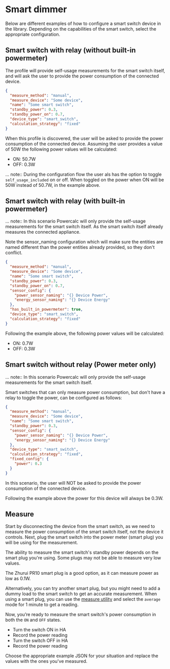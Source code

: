 # Smart dimmer

Below are different examples of how to configure a smart switch device in the library.
Depending on the capabilities of the smart switch, select the appropriate configuration.

## Smart switch with relay (without built-in powermeter)

The profile will provide self-usage measurements for the smart switch itself, and will ask the user to provide the power consumption of the connected device.

```json
{
  "measure_method": "manual",
  "measure_device": "Some device",
  "name": "Some smart switch",
  "standby_power": 0.3,
  "standby_power_on": 0.7,
  "device_type": "smart_switch",
  "calculation_strategy": "fixed"
}
```

When this profile is discovered, the user will be asked to provide the power consumption of the connected device.
Assuming the user provides a value of 50W the following power values will be calculated:
- ON: 50.7W
- OFF: 0.3W

... note::
    During the configuration flow the user als has the option to toggle `self_usage_included` on or off.
    When toggled on the power when ON will be 50W instead of 50.7W, in the example above.

## Smart switch with relay (with built-in powermeter)

... note::
    In this scenario Powercalc will only provide the self-usage measurements for the smart switch itself.
    As the smart switch itself already measures the connected appliance.

Note the sensor_naming configuration which will make sure the entities are named different than the power entities already provided, so they don't conflict.

```json
{
  "measure_method": "manual",
  "measure_device": "Some device",
  "name": "Some smart switch",
  "standby_power": 0.3,
  "standby_power_on": 0.7,
  "sensor_config": {
    "power_sensor_naming": "{} Device Power",
    "energy_sensor_naming": "{} Device Energy"
  },
  "has_built_in_powermeter": true,
  "device_type": "smart_switch",
  "calculation_strategy": "fixed"
}
```

Following the example above, the following power values will be calculated:
- ON: 0.7W
- OFF: 0.3W

## Smart switch without relay (Power meter only)

... note::
    In this scenario Powercalc will only provide the self-usage measurements for the smart switch itself.

Smart switches that can only measure power consumption, but don't have a relay to toggle the power, can be configured as follows:

```json
{
  "measure_method": "manual",
  "measure_device": "Some device",
  "name": "Some smart switch",
  "standby_power": 0.3,
  "sensor_config": {
    "power_sensor_naming": "{} Device Power",
    "energy_sensor_naming": "{} Device Energy"
  },
  "device_type": "smart_switch",
  "calculation_strategy": "fixed",
  "fixed_config": {
    "power": 0.3
  }
}
```

In this scenario, the user will NOT be asked to provide the power consumption of the connected device.

Following the example above the power for this device will always be 0.3W.

## Measure

Start by disconnecting the device from the smart switch, as we need to measure the power consumption of the smart switch itself, not the device it controls.
Next, plug the smart switch into the power meter (smart plug) you will be using for the measurement.

The ability to measure the smart switch's standby power depends on the smart plug you're using. Some plugs may not be able to measure very low values.

The Zhurui PR10 smart plug is a good option, as it can measure power as low as 0.1W.

Alternatively, you can try another smart plug, but you might need to add a dummy load to the smart switch to get an accurate measurement.
When using a smart plug, you can use the [measure utility](../../contributing/measure.md) and select the `average` mode for 1 minute to get a reading.

Now, you’re ready to measure the smart switch's power consumption in both the `ON` and `OFF` states.

- Turn the switch ON in HA
- Record the power reading
- Turn the switch OFF in HA
- Record the power reading

Choose the appropriate example JSON for your situation and replace the values with the ones you've measured.
